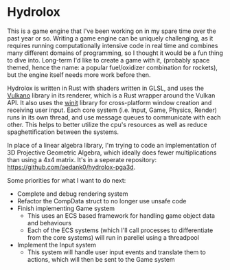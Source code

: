 # Hydrolox

This is a game engine that I've been working on in my spare time over the past year or so. Writing a game engine can be uniquely challenging, as it requires running computationally intensive code in real time and combines many different domains of programming, so I thought it would be a fun thing to dive into. Long-term I'd like to create a game with it, (probably space themed, hence the name: a popular fuel/oxidizer combination for rockets), but the engine itself needs more work before then.

Hydrolox is written in Rust with shaders written in GLSL, and uses the [Vulkano](https://github.com/vulkano-rs/vulkano) library in its renderer, which is a Rust wrapper around the Vulkan API. It also uses the [winit](https://github.com/rust-windowing/winit) library for cross-platform window creation and receiving user input. Each core system (i.e. Input, Game, Physics, Render) runs in its own thread, and use message queues to communicate with each other. This helps to better utilize the cpu's resources as well as reduce spaghettification between the systems.

In place of a linear algebra library, I'm trying to code an implementation of 3D Projective Geometric Algebra, which ideally does fewer multiplications than using a 4x4 matrix. It's in a seperate repository: <https://github.com/aedank0/hydrolox-pga3d>.

Some priorities for what I want to do next:
 - Complete and debug rendering system
 - Refactor the CompData struct to no longer use unsafe code
 - Finish implementing Game system
   - This uses an ECS based framework for handling game object data and behaviours
   - Each of the ECS systems (which I'll call processes to differentiate from the core systems) will run in parellel using a threadpool
 - Implement the Input system
   - This system will handle user input events and translate them to actions, which will then be sent to the Game system
